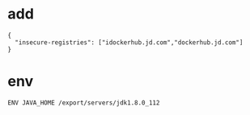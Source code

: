 # add
```shell script
{
  "insecure-registries": ["idockerhub.jd.com","dockerhub.jd.com"]
}
```
# env
```shell script
ENV JAVA_HOME /export/servers/jdk1.8.0_112     
```